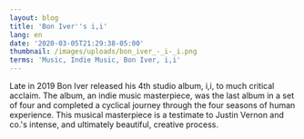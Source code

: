 ```yaml
---
layout: blog
title: 'Bon Iver''s i,i'
lang: en
date: '2020-03-05T21:29:38-05:00'
thumbnail: /images/uploads/bon_iver_-_i-_i.png
terms: 'Music, Indie Music, Bon Iver, i,i'
---
```

Late in 2019 Bon Iver released his 4th studio album, i,i, to much critical acclaim. The album, an indie music masterpiece, was the last album in a set of four and completed a cyclical journey through the four seasons of human experience. This musical masterpiece is a testimate to Justin Vernon and co.'s intense, and ultimately beautiful, creative process.
